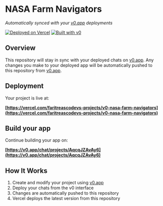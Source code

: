 # NASA Farm Navigators

*Automatically synced with your [v0.app](https://v0.app) deployments*

[![Deployed on Vercel](https://img.shields.io/badge/Deployed%20on-Vercel-black?style=for-the-badge&logo=vercel)](https://vercel.com/faritreascodevs-projects/v0-nasa-farm-navigators)
[![Built with v0](https://img.shields.io/badge/Built%20with-v0.app-black?style=for-the-badge)](https://v0.app/chat/projects/AqcqJZAvAy6)

## Overview

This repository will stay in sync with your deployed chats on [v0.app](https://v0.app).
Any changes you make to your deployed app will be automatically pushed to this repository from [v0.app](https://v0.app).

## Deployment

Your project is live at:

**[https://vercel.com/faritreascodevs-projects/v0-nasa-farm-navigators](https://vercel.com/faritreascodevs-projects/v0-nasa-farm-navigators)**

## Build your app

Continue building your app on:

**[https://v0.app/chat/projects/AqcqJZAvAy6](https://v0.app/chat/projects/AqcqJZAvAy6)**

## How It Works

1. Create and modify your project using [v0.app](https://v0.app)
2. Deploy your chats from the v0 interface
3. Changes are automatically pushed to this repository
4. Vercel deploys the latest version from this repository
